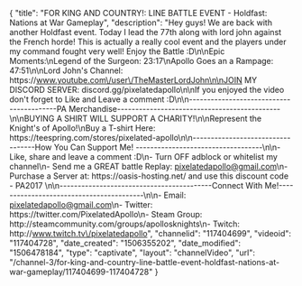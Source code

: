 {
    "title": "FOR KING AND COUNTRY!: LINE BATTLE EVENT - Holdfast: Nations at War Gameplay",
    "description": "Hey guys! We are back with another Holdfast event. Today I lead the 77th along with lord john against the French horde! This is actually a really cool event and the players under my command fought very well! Enjoy the Battle :D\n\nEpic Moments:\nLegend of the Surgeon:  23:17\nApollo Goes an a Rampage:  47:51\n\nLord John's Channel: https:\/\/www.youtube.com\/user\/TheMasterLordJohn\n\nJOIN MY DISCORD SERVER: discord.gg\/pixelatedapollo\n\nIf you enjoyed the video don't forget to Like and Leave a comment :D\n\n-----------------------------------------PA Merchandise---------------------------------------------\n\nBUYING A SHIRT WILL SUPPORT A CHARITY!\n\nRepresent the Knight's of Apollo!\nBuy a T-shirt Here: https:\/\/teespring.com\/stores\/pixelated-apollo\n\n----------------------------------How You Can Support Me! -----------------------------------\n\n- Like, share and leave a comment :D\n- Turn OFF adblock or whitelist my channel\n- Send me a GREAT battle Replay: pixelatedapollo@gmail.com\n- Purchase a Server at: https:\/\/oasis-hosting.net\/ and use this discount code - PA2017 \n\n------------------------------------------Connect With Me!-----------------------------------------\n\n- Email: pixelatedapollo@gmail.com\n- Twitter: https:\/\/twitter.com\/PixelatedApollo\n- Steam Group:  http:\/\/steamcommunity.com\/groups\/apollosknights\n- Twitch: http:\/\/www.twitch.tv\/pixelatedapollo",
    "channelid": "117404699",
    "videoid": "117404728",
    "date_created": "1506355202",
    "date_modified": "1506478184",
    "type": "captivate",
    "layout": "channelVideo",
    "url": "\/channel-3\/for-king-and-country-line-battle-event-holdfast-nations-at-war-gameplay\/117404699-117404728"
}